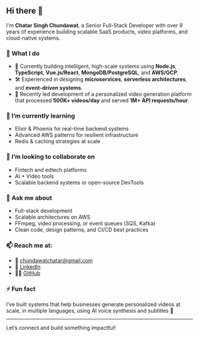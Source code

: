 ## Hi there 👋

I'm **Chatar Singh Chundawat**, a Senior Full-Stack Developer with over 9 years of experience building scalable SaaS products, video platforms, and cloud-native systems.

### 💼 What I do
- 🔭 Currently building intelligent, high-scale systems using **Node.js**, **TypeScript**, **Vue.js/React**, **MongoDB/PostgreSQL**, and **AWS/GCP**.
- 🛠️ Experienced in designing **microservices**, **serverless architectures**, and **event-driven systems**.
- 🎥 Recently led development of a personalized video generation platform that processed **500K+ videos/day** and served **1M+ API requests/hour**.

### 🌱 I’m currently learning
- Elixir & Phoenix for real-time backend systems  
- Advanced AWS patterns for resilient infrastructure  
- Redis & caching strategies at scale  

### 👯 I’m looking to collaborate on
- Fintech and edtech platforms  
- AI + Video tools  
- Scalable backend systems or open-source DevTools  

### 💬 Ask me about
- Full-stack development  
- Scalable architectures on AWS  
- FFmpeg, video processing, or event queues (SQS, Kafka)  
- Clean code, design patterns, and CI/CD best practices  

### 📫 Reach me at:
- 📧 chundawatchatar@gmail.com  
- 🔗 [LinkedIn](https://www.linkedin.com/in/chundawatchatar)  
- 🧑‍💻 [GitHub](https://github.com/chundawatchatar)  

### ⚡ Fun fact
I’ve built systems that help businesses generate personalized videos at scale, in multiple languages, using AI voice synthesis and subtitles 🚀

---

Let’s connect and build something impactful!
